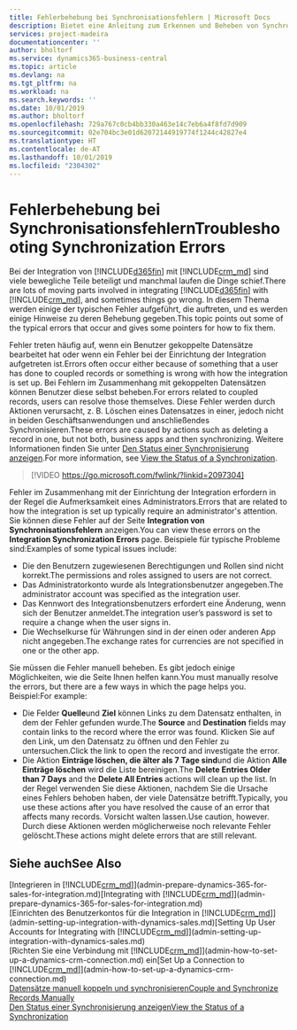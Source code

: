 ```yaml
---
title: Fehlerbehebung bei Synchronisationsfehlern | Microsoft Docs
description: Bietet eine Anleitung zum Erkennen und Beheben von Synchronisationsfehlern.
services: project-madeira
documentationcenter: ''
author: bholtorf
ms.service: dynamics365-business-central
ms.topic: article
ms.devlang: na
ms.tgt_pltfrm: na
ms.workload: na
ms.search.keywords: ''
ms.date: 10/01/2019
ms.author: bholtorf
ms.openlocfilehash: 729a767c0cb4bb330a463e14c7eb6a4f8fd7d909
ms.sourcegitcommit: 02e704bc3e01d62072144919774f1244c42827e4
ms.translationtype: HT
ms.contentlocale: de-AT
ms.lasthandoff: 10/01/2019
ms.locfileid: "2304302"
---
```

# <a name="troubleshooting-synchronization-errors"></a><span data-ttu-id="e49cd-103">Fehlerbehebung bei Synchronisationsfehlern</span><span class="sxs-lookup"><span data-stu-id="e49cd-103">Troubleshooting Synchronization Errors</span></span>
<span data-ttu-id="e49cd-104">Bei der Integration von [!INCLUDE[d365fin](includes/d365fin_md.md)] mit [!INCLUDE[crm_md](includes/crm_md.md)] sind viele bewegliche Teile beteiligt und manchmal laufen die Dinge schief.</span><span class="sxs-lookup"><span data-stu-id="e49cd-104">There are lots of moving parts involved in integrating [!INCLUDE[d365fin](includes/d365fin_md.md)] with [!INCLUDE[crm_md](includes/crm_md.md)], and sometimes things go wrong.</span></span> <span data-ttu-id="e49cd-105">In diesem Thema werden einige der typischen Fehler aufgeführt, die auftreten, und es werden einige Hinweise zu deren Behebung gegeben.</span><span class="sxs-lookup"><span data-stu-id="e49cd-105">This topic points out some of the typical errors that occur and gives some pointers for how to fix them.</span></span>

<span data-ttu-id="e49cd-106">Fehler treten häufig auf, wenn ein Benutzer gekoppelte Datensätze bearbeitet hat oder wenn ein Fehler bei der Einrichtung der Integration aufgetreten ist.</span><span class="sxs-lookup"><span data-stu-id="e49cd-106">Errors often occur either because of something that a user has done to coupled records or something is wrong with how the integration is set up.</span></span> <span data-ttu-id="e49cd-107">Bei Fehlern im Zusammenhang mit gekoppelten Datensätzen können Benutzer diese selbst beheben.</span><span class="sxs-lookup"><span data-stu-id="e49cd-107">For errors related to coupled records, users can resolve those themselves.</span></span> <span data-ttu-id="e49cd-108">Diese Fehler werden durch Aktionen verursacht, z. B. Löschen eines Datensatzes in einer, jedoch nicht in beiden Geschäftsanwendungen und anschließendes Synchronisieren.</span><span class="sxs-lookup"><span data-stu-id="e49cd-108">These errors are caused by actions such as deleting a record in one, but not both, business apps and then synchronizing.</span></span> <span data-ttu-id="e49cd-109">Weitere Informationen finden Sie unter [Den Status einer Synchronisierung anzeigen](admin-how-to-view-synchronization-status.md).</span><span class="sxs-lookup"><span data-stu-id="e49cd-109">For more information, see [View the Status of a Synchronization](admin-how-to-view-synchronization-status.md).</span></span>

> [!VIDEO https://go.microsoft.com/fwlink/?linkid=2097304]

<span data-ttu-id="e49cd-110">Fehler im Zusammenhang mit der Einrichtung der Integration erfordern in der Regel die Aufmerksamkeit eines Administrators.</span><span class="sxs-lookup"><span data-stu-id="e49cd-110">Errors that are related to how the integration is set up typically require an administrator's attention.</span></span> <span data-ttu-id="e49cd-111">Sie können diese Fehler auf der Seite **Integration von Synchronisationsfehlern** anzeigen.</span><span class="sxs-lookup"><span data-stu-id="e49cd-111">You can view these errors on the **Integration Synchronization Errors** page.</span></span> <span data-ttu-id="e49cd-112">Beispiele für typische Probleme sind:</span><span class="sxs-lookup"><span data-stu-id="e49cd-112">Examples of some typical issues include:</span></span>  
  
* <span data-ttu-id="e49cd-113">Die den Benutzern zugewiesenen Berechtigungen und Rollen sind nicht korrekt.</span><span class="sxs-lookup"><span data-stu-id="e49cd-113">The permissions and roles assigned to users are not correct.</span></span>  
* <span data-ttu-id="e49cd-114">Das Administratorkonto wurde als Integrationsbenutzer angegeben.</span><span class="sxs-lookup"><span data-stu-id="e49cd-114">The administrator account was specified as the integration user.</span></span>  
* <span data-ttu-id="e49cd-115">Das Kennwort des Integrationsbenutzers erfordert eine Änderung, wenn sich der Benutzer anmeldet.</span><span class="sxs-lookup"><span data-stu-id="e49cd-115">The integration user’s password is set to require a change when the user signs in.</span></span>  
* <span data-ttu-id="e49cd-116">Die Wechselkurse für Währungen sind in der einen oder anderen App nicht angegeben.</span><span class="sxs-lookup"><span data-stu-id="e49cd-116">The exchange rates for currencies are not specified in one or the other app.</span></span>  
  
<span data-ttu-id="e49cd-117">Sie müssen die Fehler manuell beheben. Es gibt jedoch einige Möglichkeiten, wie die Seite Ihnen helfen kann.</span><span class="sxs-lookup"><span data-stu-id="e49cd-117">You must manually resolve the errors, but there are a few ways in which the page helps you.</span></span> <span data-ttu-id="e49cd-118">Beispiel:</span><span class="sxs-lookup"><span data-stu-id="e49cd-118">For example:</span></span>  

* <span data-ttu-id="e49cd-119">Die Felder **Quelle**und **Ziel** können Links zu dem Datensatz enthalten, in dem der Fehler gefunden wurde.</span><span class="sxs-lookup"><span data-stu-id="e49cd-119">The **Source** and **Destination** fields may contain links to the record where the error was found.</span></span> <span data-ttu-id="e49cd-120">Klicken Sie auf den Link, um den Datensatz zu öffnen und den Fehler zu untersuchen.</span><span class="sxs-lookup"><span data-stu-id="e49cd-120">Click the link to open the record and investigate the error.</span></span>  
* <span data-ttu-id="e49cd-121">Die Aktion **Einträge löschen, die älter als 7 Tage sind**und die Aktion **Alle Einträge löschen** wird die Liste bereinigen.</span><span class="sxs-lookup"><span data-stu-id="e49cd-121">The **Delete Entries Older than 7 Days** and the **Delete All Entries** actions will clean up the list.</span></span> <span data-ttu-id="e49cd-122">In der Regel verwenden Sie diese Aktionen, nachdem Sie die Ursache eines Fehlers behoben haben, der viele Datensätze betrifft.</span><span class="sxs-lookup"><span data-stu-id="e49cd-122">Typically, you use these actions after you have resolved the cause of an error that affects many records.</span></span> <span data-ttu-id="e49cd-123">Vorsicht walten lassen.</span><span class="sxs-lookup"><span data-stu-id="e49cd-123">Use caution, however.</span></span> <span data-ttu-id="e49cd-124">Durch diese Aktionen werden möglicherweise noch relevante Fehler gelöscht.</span><span class="sxs-lookup"><span data-stu-id="e49cd-124">These actions might delete errors that are still relevant.</span></span>

## <a name="see-also"></a><span data-ttu-id="e49cd-125">Siehe auch</span><span class="sxs-lookup"><span data-stu-id="e49cd-125">See Also</span></span>
<span data-ttu-id="e49cd-126">[Integrieren in [!INCLUDE[crm_md](includes/crm_md.md)]](admin-prepare-dynamics-365-for-sales-for-integration.md)</span><span class="sxs-lookup"><span data-stu-id="e49cd-126">[Integrating with [!INCLUDE[crm_md](includes/crm_md.md)]](admin-prepare-dynamics-365-for-sales-for-integration.md)</span></span>  
<span data-ttu-id="e49cd-127">[Einrichten des Benutzerkontos für die Integration in [!INCLUDE[crm_md](includes/crm_md.md)]](admin-setting-up-integration-with-dynamics-sales.md)</span><span class="sxs-lookup"><span data-stu-id="e49cd-127">[Setting Up User Accounts for Integrating with [!INCLUDE[crm_md](includes/crm_md.md)]](admin-setting-up-integration-with-dynamics-sales.md)</span></span>  
<span data-ttu-id="e49cd-128">[Richten Sie eine Verbindung mit [!INCLUDE[crm_md](includes/crm_md.md)]](admin-how-to-set-up-a-dynamics-crm-connection.md) ein</span><span class="sxs-lookup"><span data-stu-id="e49cd-128">[Set Up a Connection to [!INCLUDE[crm_md](includes/crm_md.md)]](admin-how-to-set-up-a-dynamics-crm-connection.md)</span></span>  
[<span data-ttu-id="e49cd-129">Datensätze manuell koppeln und synchronisieren</span><span class="sxs-lookup"><span data-stu-id="e49cd-129">Couple and Synchronize Records Manually</span></span>](admin-how-to-couple-and-synchronize-records-manually.md)  
[<span data-ttu-id="e49cd-130">Den Status einer Synchronisierung anzeigen</span><span class="sxs-lookup"><span data-stu-id="e49cd-130">View the Status of a Synchronization</span></span>](admin-how-to-view-synchronization-status.md)  